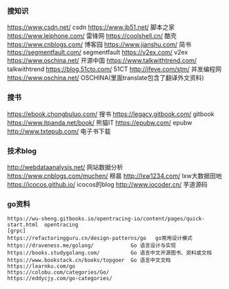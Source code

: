 ### 搜知识
https://www.csdn.net/	        csdn
https://www.jb51.net/	        脚本之家
https://www.leiphone.com/	    雷锋网
https://coolshell.cn/	        酷壳
https://www.cnblogs.com/	    博客园
https://www.jianshu.com/	    简书
https://segmentfault.com/	    segmentfault
https://v2ex.com/		        v2ex
https://www.oschina.net/	    开源中国
https://www.talkwithtrend.com/  talkwithtrend
https://blog.51cto.com/	        51CT
http://ifeve.com/stm/           并发编程网
https://www.oschina.net/        OSCHINA(里面translate包含了翻译外文资料)

### 搜书
https://ebook.chongbuluo.com/   搜书
https://legacy.gitbook.com/     gitbook
https://www.itpanda.net/book/   熊猫IT
https://epubw.com/              epubw
http://www.txtepub.com/         电子书下载  


### 技术blog
http://webdataanalysis.net/     网站数据分析
https://www.cnblogs.com/muchen/ 穆晨
http://lxw1234.com/             lxw大数据田地
https://icocos.github.io/       icocos的blog
http://www.iocoder.cn/          芋道源码


### go资料
```
https://wu-sheng.gitbooks.io/opentracing-io/content/pages/quick-start.html  opentracing
[grpc]	
https://refactoringguru.cn/design-patterns/go   go常用设计模式  
https://draveness.me/golang/            Go 语言设计与实现
https://books.studygolang.com/          Go 语言中文开源图书、资料或文档
https://www.bookstack.cn/books/topgoer  Go 语言中文文档
https://learnku.com/go
https://colobu.com/categories/Go/
https://eddycjy.com/go-categories/
```
